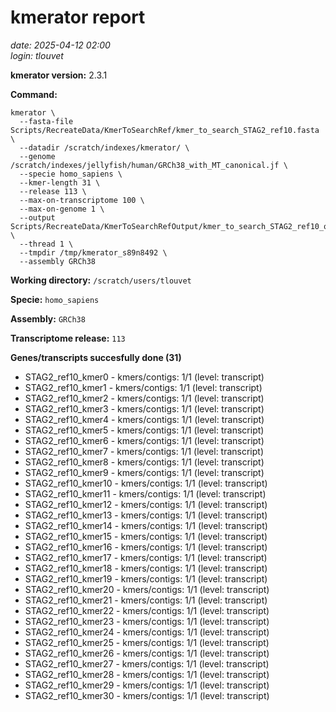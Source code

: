 # kmerator report
*date: 2025-04-12 02:00*  
*login: tlouvet*

**kmerator version:** 2.3.1

**Command:**

```
kmerator \
  --fasta-file Scripts/RecreateData/KmerToSearchRef/kmer_to_search_STAG2_ref10.fasta \
  --datadir /scratch/indexes/kmerator/ \
  --genome /scratch/indexes/jellyfish/human/GRCh38_with_MT_canonical.jf \
  --specie homo_sapiens \
  --kmer-length 31 \
  --release 113 \
  --max-on-transcriptome 100 \
  --max-on-genome 1 \
  --output Scripts/RecreateData/KmerToSearchRefOutput/kmer_to_search_STAG2_ref10_output \
  --thread 1 \
  --tmpdir /tmp/kmerator_s89n8492 \
  --assembly GRCh38
```

**Working directory:** `/scratch/users/tlouvet`

**Specie:** `homo_sapiens`

**Assembly:** `GRCh38`

**Transcriptome release:** `113`

**Genes/transcripts succesfully done (31)**

- STAG2_ref10_kmer0 - kmers/contigs: 1/1 (level: transcript)
- STAG2_ref10_kmer1 - kmers/contigs: 1/1 (level: transcript)
- STAG2_ref10_kmer2 - kmers/contigs: 1/1 (level: transcript)
- STAG2_ref10_kmer3 - kmers/contigs: 1/1 (level: transcript)
- STAG2_ref10_kmer4 - kmers/contigs: 1/1 (level: transcript)
- STAG2_ref10_kmer5 - kmers/contigs: 1/1 (level: transcript)
- STAG2_ref10_kmer6 - kmers/contigs: 1/1 (level: transcript)
- STAG2_ref10_kmer7 - kmers/contigs: 1/1 (level: transcript)
- STAG2_ref10_kmer8 - kmers/contigs: 1/1 (level: transcript)
- STAG2_ref10_kmer9 - kmers/contigs: 1/1 (level: transcript)
- STAG2_ref10_kmer10 - kmers/contigs: 1/1 (level: transcript)
- STAG2_ref10_kmer11 - kmers/contigs: 1/1 (level: transcript)
- STAG2_ref10_kmer12 - kmers/contigs: 1/1 (level: transcript)
- STAG2_ref10_kmer13 - kmers/contigs: 1/1 (level: transcript)
- STAG2_ref10_kmer14 - kmers/contigs: 1/1 (level: transcript)
- STAG2_ref10_kmer15 - kmers/contigs: 1/1 (level: transcript)
- STAG2_ref10_kmer16 - kmers/contigs: 1/1 (level: transcript)
- STAG2_ref10_kmer17 - kmers/contigs: 1/1 (level: transcript)
- STAG2_ref10_kmer18 - kmers/contigs: 1/1 (level: transcript)
- STAG2_ref10_kmer19 - kmers/contigs: 1/1 (level: transcript)
- STAG2_ref10_kmer20 - kmers/contigs: 1/1 (level: transcript)
- STAG2_ref10_kmer21 - kmers/contigs: 1/1 (level: transcript)
- STAG2_ref10_kmer22 - kmers/contigs: 1/1 (level: transcript)
- STAG2_ref10_kmer23 - kmers/contigs: 1/1 (level: transcript)
- STAG2_ref10_kmer24 - kmers/contigs: 1/1 (level: transcript)
- STAG2_ref10_kmer25 - kmers/contigs: 1/1 (level: transcript)
- STAG2_ref10_kmer26 - kmers/contigs: 1/1 (level: transcript)
- STAG2_ref10_kmer27 - kmers/contigs: 1/1 (level: transcript)
- STAG2_ref10_kmer28 - kmers/contigs: 1/1 (level: transcript)
- STAG2_ref10_kmer29 - kmers/contigs: 1/1 (level: transcript)
- STAG2_ref10_kmer30 - kmers/contigs: 1/1 (level: transcript)

